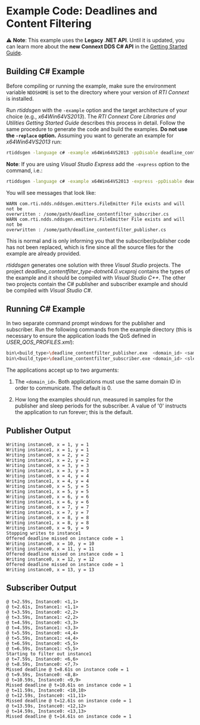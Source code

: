 # Example Code: Deadlines and Content Filtering

:warning: **Note**: This example uses the **Legacy .NET API**. Until it is
updated, you can learn more about the **new Connext DDS C# API** in the
[Getting Started Guide](https://community.rti.com/static/documentation/connext-dds/current/doc/manuals/connext_dds/getting_started/index.html).

## Building C# Example

Before compiling or running the example, make sure the environment variable
`NDDSHOME` is set to the directory where your version of *RTI Connext* is
installed.

Run *rtiddsgen* with the `-example` option and the target architecture of your
choice (e.g., *x64Win64VS2013*). The *RTI Connext Core Libraries and Utilities
Getting Started Guide* describes this process in detail. Follow the same
procedure to generate the code and build the examples. **Do not use the
`-replace` option.** Assuming you want to generate an example for
*x64Win64VS2013* run:

```sh
rtiddsgen -language c# -example x64Win64VS2013 -ppDisable deadline_contentfilter.idl
```

**Note**: If you are using *Visual Studio Express* add the `-express` option to
the command, i.e.:

```sh
rtiddsgen -language c# -example x64Win64VS2013 -express -ppDisable deadline_contentfilter.idc
```

You will see messages that look like:

```plaintext
WARN com.rti.ndds.nddsgen.emitters.FileEmitter File exists and will not be
overwritten : /some/path/deadline_contentfilter_subscriber.cs
WARN com.rti.ndds.nddsgen.emitters.FileEmitter File exists and will not be
overwritten : /some/path/deadline_contentfilter_publisher.cs
```

This is normal and is only informing you that the subscriber/publisher code has
not been replaced, which is fine since all the source files for the example are
already provided.

*rtiddsgen* generates one solution with three *Visual Studio* projects. The
project *deadline_contentfilter_type-dotnet4.0.vcxproj* contains the types of
the example and it should be compiled with *Visual Studio C++*. The other two
projects contain the C# publisher and subscriber example and should be compiled
with *Visual Studio C#*.

## Running C# Example

In two separate command prompt windows for the publisher and subscriber. Run the
following commands from the example directory (this is necessary to ensure the
application loads the QoS defined in *USER_QOS_PROFILES.xml*):

```sh
bin\<build_type>\deadline_contentfilter_publisher.exe  <domain_id> <samples_to_send>
bin\<build_type>\deadline_contentfilter_subscriber.exe <domain_id> <sleep_periods>
```

The applications accept up to two arguments:

1.  The `<domain_id>`. Both applications must use the same domain ID in order to
    communicate. The default is 0.

2.  How long the examples should run, measured in samples for the publisher and
    sleep periods for the subscriber. A value of '0' instructs the application
    to run forever; this is the default.

## Publisher Output

```plaintext
Writing instance0, x = 1, y = 1
Writing instance1, x = 1, y = 1
Writing instance0, x = 2, y = 2
Writing instance1, x = 2, y = 2
Writing instance0, x = 3, y = 3
Writing instance1, x = 3, y = 3
Writing instance0, x = 4, y = 4
Writing instance1, x = 4, y = 4
Writing instance0, x = 5, y = 5
Writing instance1, x = 5, y = 5
Writing instance0, x = 6, y = 6
Writing instance1, x = 6, y = 6
Writing instance0, x = 7, y = 7
Writing instance1, x = 7, y = 7
Writing instance0, x = 8, y = 8
Writing instance1, x = 8, y = 8
Writing instance0, x = 9, y = 9
Stopping writes to instance1
Offered deadline missed on instance code = 1
Writing instance0, x = 10, y = 10
Writing instance0, x = 11, y = 11
Offered deadline missed on instance code = 1
Writing instance0, x = 12, y = 12
Offered deadline missed on instance code = 1
Writing instance0, x = 13, y = 13
```

## Subscriber Output

```plaintext
@ t=2.59s, Instance0: <1,1>
@ t=2.61s, Instance1: <1,1>
@ t=3.59s, Instance0: <2,2>
@ t=3.59s, Instance1: <2,2>
@ t=4.59s, Instance0: <3,3>
@ t=4.59s, Instance1: <3,3>
@ t=5.59s, Instance0: <4,4>
@ t=5.59s, Instance1: <4,4>
@ t=6.59s, Instance0: <5,5>
@ t=6.59s, Instance1: <5,5>
Starting to filter out instance1
@ t=7.59s, Instance0: <6,6>
@ t=8.59s, Instance0: <7,7>
Missed deadline @ t=8.61s on instance code = 1
@ t=9.59s, Instance0: <8,8>
@ t=10.59s, Instance0: <9,9>
Missed deadline @ t=10.61s on instance code = 1
@ t=11.59s, Instance0: <10,10>
@ t=12.59s, Instance0: <11,11>
Missed deadline @ t=12.61s on instance code = 1
@ t=13.59s, Instance0: <12,12>
@ t=14.59s, Instance0: <13,13>
Missed deadline @ t=14.61s on instance code = 1
```
